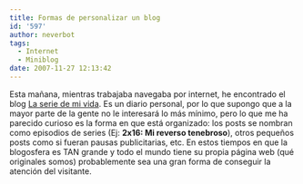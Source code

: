 ```yaml
---
title: Formas de personalizar un blog
id: '597'
author: neverbot
tags:
  - Internet
  - Miniblog
date: 2007-11-27 12:13:42
---
```


Esta mañana, mientras trabajaba navegaba por internet, he encontrado el blog [La serie de mi vida](http://laseriedemivida.wordpress.com/). Es un diario personal, por lo que supongo que a la mayor parte de la gente no le interesará lo más mínimo, pero lo que me ha parecido curioso es la forma en que está organizado: los posts se nombran como episodios de series (Ej: **2x16: Mi reverso tenebroso**), otros pequeños posts como si fueran pausas publicitarias, etc. En estos tiempos en que la blogosfera es TAN grande y todo el mundo tiene su propia página web (qué originales somos) probablemente sea una gran forma de conseguir la atención del visitante.